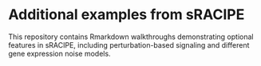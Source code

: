 # Additional examples from sRACIPE


This repository contains Rmarkdown walkthroughs demonstrating optional features in sRACIPE, including perturbation-based signaling and different gene expression noise models.
